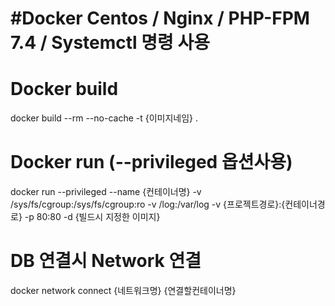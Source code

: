 <h1> #Docker Centos / Nginx / PHP-FPM 7.4 / Systemctl 명령 사용 </h1>

# Docker build
docker build --rm --no-cache -t {이미지네임} .


# Docker run (--privileged 옵션사용)
docker run --privileged --name {컨테이너명} -v /sys/fs/cgroup:/sys/fs/cgroup:ro -v /log:/var/log -v {프로젝트경로}:{컨테이너경로} -p 80:80 -d  {빌드시 지정한 이미지}


# DB 연결시 Network 연결
docker network connect {네트워크명} {연결할컨테이너명}
